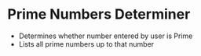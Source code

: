 # Prime Numbers Determiner
- Determines whether number entered by user is Prime
- Lists all prime numbers up to that number
